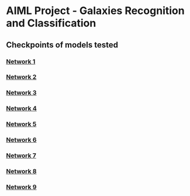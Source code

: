 ﻿# AIML Project - Galaxies Recognition and Classification

## Checkpoints of models tested

### [Network 1](checkpoints/net_3-conv_1-dense_1e-4LR/)
### [Network 2](checkpoints/net_4-conv_1-dense_1e-4LR/)
### [Network 3](checkpoints/net_4-conv_2-dense_1e-3LR/)
### [Network 4](checkpoints/net_4-conv_2-dense_1e-3LR_adamax/)
### [Network 5](checkpoints/net_5-conv_3-dense_1e-3LR_adamax/)
### [Network 6](checkpoints/net_5-conv_1-dense_scheduledLR_adamax/)
### [Network 7](checkpoints/Xception_plus_net_4-conv_1-dense_scheduledLR_BatchNorm_MSE/)
### [Network 8](checkpoints/Xception_plus_net_5-conv_1-dense_scheduledLR_BatchNorm/)
### [Network 9](checkpoints/Xception_plus_net_5-conv_1-dense_scheduledLR_BatchNorm_MSE/)
